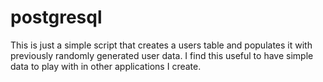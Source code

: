 # postgresql
This is just a simple script that creates a users table and populates it with previously randomly generated user data.
I find this useful to have simple data to play with in other applications I create. 
